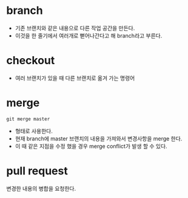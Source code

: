 # branch
- 기존 브랜치와 같은 내용으로 다른 작업 공간을 만든다.
- 이것을 한 줄기에서 여러개로 뻗어나간다고 해 branch라고 부른다.

# checkout
- 여러 브랜치가 있을 때 다른 브랜치로 옮겨 가는 명령어

# merge 
```
git merge master
```
- 형태로 사용한다.
- 현재 branch에 master 브랜치의 내용을 가져와서 변경사항을 merge 한다.
- 이 때 같은 지점을 수정 했을 경우 merge conflict가 발생 할 수 있다.

# pull request
변경한 내용의 병합을 요청한다.

